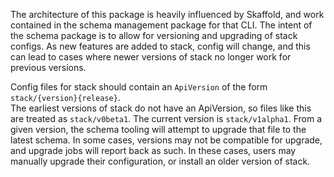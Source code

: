 The architecture of this package is heavily influenced by Skaffold, and work contained in the schema management package for that CLI.
The intent of the schema package is to allow for versioning and upgrading of stack configs.
As new features are added to stack, config will change, and this can lead to cases where newer versions of stack no longer
work for previous versions. 

Config files for stack should contain an `ApiVersion` of the form `stack/{version}{release}`.  
The earliest versions of stack do not have an ApiVersion, so files like this are treated as `stack/v0beta1`.
The current version is `stack/v1alpha1`. From a given version, the schema tooling will attempt to 
upgrade that file to the latest schema. In some cases, versions may not be compatible for upgrade, and upgrade jobs will report back as such. 
In these cases, users may manually upgrade their configuration, or install an older version of stack.




